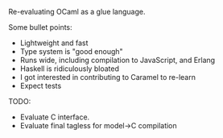 Re-evaluating OCaml as a glue language.

Some bullet points:

- Lightweight and fast
- Type system is "good enough"
- Runs wide, including compilation to JavaScript, and Erlang
- Haskell is ridiculously bloated
- I got interested in contributing to Caramel to re-learn
- Expect tests

TODO:

- Evaluate C interface.
- Evaluate final tagless for model->C compilation



